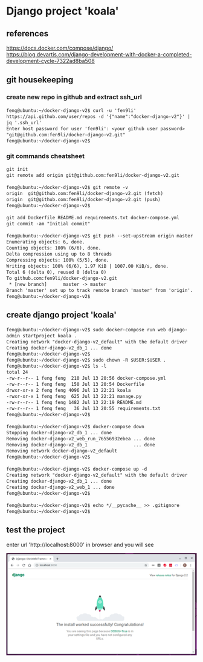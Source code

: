 # Django project 'koala' 

## references    
https://docs.docker.com/compose/django/
https://blog.devartis.com/django-development-with-docker-a-completed-development-cycle-7322ad8ba508

## git housekeeping

### create new repo in github and extract ssh_url

```
feng@ubuntu:~/docker-django-v2$ curl -u 'fen9li' https://api.github.com/user/repos -d '{"name":"docker-django-v2"}' | jq '.ssh_url'
Enter host password for user 'fen9li': <your github user password>
"git@github.com:fen9li/docker-django-v2.git"
feng@ubuntu:~/docker-django-v2$ 
```

### git commands cheatsheet
```
git init
git remote add origin git@github.com:fen9li/docker-django-v2.git

feng@ubuntu:~/docker-django-v2$ git remote -v
origin  git@github.com:fen9li/docker-django-v2.git (fetch)
origin  git@github.com:fen9li/docker-django-v2.git (push)
feng@ubuntu:~/docker-django-v2$ 

git add Dockerfile README.md requirements.txt docker-compose.yml 
git commit -am "Initial commit"

feng@ubuntu:~/docker-django-v2$ git push --set-upstream origin master
Enumerating objects: 6, done.
Counting objects: 100% (6/6), done.
Delta compression using up to 8 threads
Compressing objects: 100% (5/5), done.
Writing objects: 100% (6/6), 1.97 KiB | 1007.00 KiB/s, done.
Total 6 (delta 0), reused 0 (delta 0)
To github.com:fen9li/docker-django-v2.git
 * [new branch]      master -> master
Branch 'master' set up to track remote branch 'master' from 'origin'.
feng@ubuntu:~/docker-django-v2$
```

## create django project 'koala'

```
feng@ubuntu:~/docker-django-v2$ sudo docker-compose run web django-admin startproject koala .
Creating network "docker-django-v2_default" with the default driver
Creating docker-django-v2_db_1 ... done
feng@ubuntu:~/docker-django-v2$ 
feng@ubuntu:~/docker-django-v2$ sudo chown -R $USER:$USER .
feng@ubuntu:~/docker-django-v2$ ls -l
total 24
-rw-r--r-- 1 feng feng  210 Jul 13 20:56 docker-compose.yml
-rw-r--r-- 1 feng feng  150 Jul 13 20:54 Dockerfile
drwxr-xr-x 2 feng feng 4096 Jul 13 22:21 koala
-rwxr-xr-x 1 feng feng  625 Jul 13 22:21 manage.py
-rw-r--r-- 1 feng feng 1482 Jul 13 22:19 README.md
-rw-r--r-- 1 feng feng   36 Jul 13 20:55 requirements.txt
feng@ubuntu:~/docker-django-v2$ 

feng@ubuntu:~/docker-django-v2$ docker-compose down
Stopping docker-django-v2_db_1 ... done
Removing docker-django-v2_web_run_76556932ebea ... done
Removing docker-django-v2_db_1                 ... done
Removing network docker-django-v2_default
feng@ubuntu:~/docker-django-v2$

feng@ubuntu:~/docker-django-v2$ docker-compose up -d
Creating network "docker-django-v2_default" with the default driver
Creating docker-django-v2_db_1 ... done
Creating docker-django-v2_web_1 ... done
feng@ubuntu:~/docker-django-v2$ 

feng@ubuntu:~/docker-django-v2$ echo */__pycache__ >> .gitignore
feng@ubuntu:~/docker-django-v2$ 
```

## test the project

enter url 'http://localhost:8000' in browser and you will see

![Image of koala_start_project_01](./images/koala_start_project_01.png)
